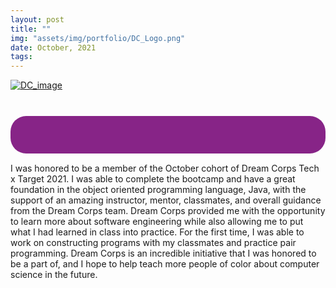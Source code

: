 ```yaml
---
layout: post
title: ""
img: "assets/img/portfolio/DC_Logo.png"
date: October, 2021
tags: 
---
```


<!-- ![image]({{ page.img | relative_url }}) -->


[![DC_image](/Personal_profolio_1/assets/img/portfolio/DC_Logo.png "Dream Corps Tech Page")](https://www.thedreamcorps.org/our-programs/tech/) 

<!-- <div img align="> -->
<!-- <div style="text-align:center">

<img src="/Personal_profolio_1/assets/img/portfolio/DC_Logo.png" class="center"> -->

<!-- ![image]({{"/assets/img/feature-img/caligraphy1.jpeg" | relative_url }}) -->

<!-- </div> -->
<br>

<p style="font-family: 'Verdana'; color:#ffffff; font-size: 1.05em; text-align:center;  font-weight: oblique; background-color:#872487;border-radius: 25px;margin-top:10px; padding-top: 30px;
  padding-right: 30px;
  padding-bottom: 30px;
  padding-left: 30px; ">

I was honored to be a member of the October cohort of Dream Corps Tech x Target 2021. I was able to complete the bootcamp and have a great foundation in the object oriented programming language, Java, with the support of an amazing instructor, mentor, classmates, and overall guidance from the Dream Corps team. Dream Corps provided me with the opportunity to learn more about software engineering while also allowing me to put what I had learned in class into practice. For the first time, I was able to work on constructing programs with my classmates and practice pair programming. Dream Corps is an incredible initiative that I was honored to be a part of, and I hope to help teach more people of color about computer science in the future.</p>
